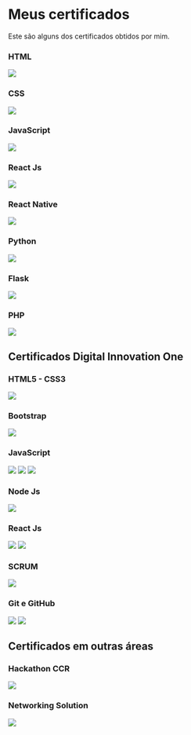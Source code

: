 # Meus certificados
Este são alguns dos certificados obtidos por mim.

### HTML
 ![](curso-web.jpg)

### CSS
![](curso-css3.jpg)

### JavaScript
![](curso-javascript.jpg)

### React Js
![](curso-react.jpg)

### React Native
![](curso-react-native.jpg)

### Python
![](curso-python.jpg)

### Flask
![](curso-flask.jpg)

### PHP
![](curso-php.jpg)

## Certificados Digital Innovation One

### HTML5 - CSS3
![](digital-innovation-one/1C791893.jpg)

### Bootstrap
![](digital-innovation-one/F9A2C196.jpg)

### JavaScript
![](digital-innovation-one/7E43B5C1.jpg)
![](digital-innovation-one/720ADE5D.jpg)
![](digital-innovation-one/C3B802EA.jpg)

### Node Js
![](digital-innovation-one/2C85F657.jpg)

### React Js
![](digital-innovation-one/DDA34936.jpg)
![](digital-innovation-one/DDA34936.jpg)

### SCRUM
![](digital-innovation-one/E3E2D137.jpg)

### Git e GitHub
![](digital-innovation-one/EDEAAF06.jpg)
![](digital-innovation-one/F9A2C196.jpg)

## Certificados em outras áreas

### Hackathon CCR
![](Certificado-Hackathon-Ccr-&-Shawee.jpg)

### Networking Solution
![](Networking-Solution.jpg)